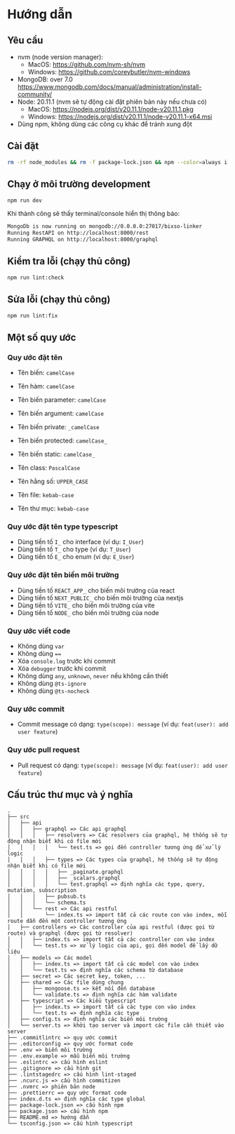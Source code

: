 # Hướng dẫn

## Yêu cầu

-   nvm (node version manager):
    -   MacOS: <https://github.com/nvm-sh/nvm>
    -   Windows: <https://github.com/coreybutler/nvm-windows>
-   MongoDB: over 7.0 <https://www.mongodb.com/docs/manual/administration/install-community/>
-   Node: 20.11.1 (nvm sẽ tự động cài đặt phiên bản này nếu chưa có)
    -   MacOS: <https://nodejs.org/dist/v20.11.1/node-v20.11.1.pkg>
    -   Windows: <https://nodejs.org/dist/v20.11.1/node-v20.11.1-x64.msi>
-   Dùng npm, không dùng các công cụ khác để tránh xung đột

## Cài đặt

```bash
rm -rf node_modules && rm -f package-lock.json && npm --color=always i
```

## Chạy ở môi trường development

```bash
npm run dev
```

Khi thành công sẽ thấy terminal/console hiển thị thông báo:

```bash
MongoDb is now running on mongodb://0.0.0.0:27017/bixso-linker
Running RestAPI on http://localhost:8000/rest
Running GRAPHQL on http://localhost:8000/graphql
```

## Kiểm tra lỗi (chạy thủ công)

```bash
npm run lint:check
```

## Sửa lỗi (chạy thủ công)

```bash
npm run lint:fix
```

## Một số quy ước

### Quy ước đặt tên

-   Tên biến: `camelCase`
-   Tên hàm: `camelCase`
-   Tên biến parameter: `camelCase`
-   Tên biến argument: `camelCase`

-   Tên biến private: `_camelCase`
-   Tên biến protected: `camelCase_`
-   Tên biến static: `camelCase_`
-   Tên class: `PascalCase`
-   Tên hằng số: `UPPER_CASE`
-   Tên file: `kebab-case`
-   Tên thư mục: `kebab-case`

### Quy ước đặt tên type typescript

-   Dùng tiền tố `I_` cho interface (ví dụ: `I_User`)
-   Dùng tiền tố `T_` cho type (ví dụ: `T_User`)
-   Dùng tiền tố `E_` cho enum (ví dụ: `E_User`)

### Quy ước đặt tên biến môi trường

-   Dùng tiền tố `REACT_APP_` cho biến môi trường của react
-   Dùng tiền tố `NEXT_PUBLIC_` cho biến môi trường của nextjs
-   Dùng tiền tố `VITE_` cho biến môi trường của vite
-   Dùng tiền tố `NODE_` cho biến môi trường của node

### Quy ước viết code

-   Không dùng `var`
-   Không dùng `==`
-   Xóa `console.log` trước khi commit
-   Xóa `debugger` trước khi commit
-   Không dùng `any`, `unknown`, `never` nếu không cần thiết
-   Không dùng `@ts-ignore`
-   Không dùng `@ts-nocheck`

### Quy ước commit

-   Commit message có dạng: `type(scope): message` (ví dụ: `feat(user): add user feature`)

### Quy ước pull request

-   Pull request có dạng: `type(scope): message` (ví dụ: `feat(user): add user feature`)

## Cấu trúc thư mục và ý nghĩa

```text
.
├── src
│   ├── api
│   │   ├── graphql => Các api graphql
│   │   │   ├── resolvers => Các resolvers của graphql, hệ thống sẽ tự động nhận biết khi có file mới
│   │   │   │   └── test.ts => gọi đến controller tương ứng để xử lý logic
│   │   │   ├── types => Các types của graphql, hệ thống sẽ tự động nhận biết khi có file mới
│   │   │   │   ├── _paginate.graphql
│   │   │   │   ├── _scalars.graphql
│   │   │   │   └── test.graphql => định nghĩa các type, query, mutation, subscription
│   │   │   ├── pubsub.ts
│   │   │   └── schema.ts
│   │   └── rest => Các api restful
│   │       └── index.ts => import tất cả các route con vào index, mỗi route dẫn đến một controller tương ứng
│   ├── controllers => Các controller của api restful (được gọi từ route) và graphql (được gọi từ resolver)
│   │   ├── index.ts => import tất cả các controller con vào index
│   │   └── test.ts => xử lý logic của api, gọi đến model để lấy dữ liệu
│   ├── models => Các model
│   │   ├── index.ts => import tất cả các model con vào index
│   │   └── test.ts => định nghĩa các schema từ database
│   ├── secret => Các secret key, token, ...
│   ├── shared => Các file dùng chung
│   │   ├── mongoose.ts => kết nối đến database
│   │   └── validate.ts => định nghĩa các hàm validate
│   ├── typescript => Các kiểu typescript
│   │   ├── index.ts => import tất cả các type con vào index
│   │   └── test.ts => định nghĩa các type
│   ├── config.ts => định nghĩa các biến môi trường
│   └── server.ts => khởi tạo server và import các file cần thiết vào server
├── .commitlintrc => quy ước commit
├── .editorconfig => quy ước format code
├── .env => biến môi trường
├── .env.example => mẫu biến môi trường
├── .eslintrc => cấu hình eslint
├── .gitignore => cấu hình git
├── .lintstagedrc => cấu hình lint-staged
├── .ncurc.js => cấu hình commitizen
├── .nvmrc => phiên bản node
├── .prettierrc => quy ước format code
├── index.d.ts => định nghĩa các type global
├── package-lock.json => cấu hình npm
├── package.json => cấu hình npm
├── README.md => hướng dẫn
└── tsconfig.json => cấu hình typescript
```
